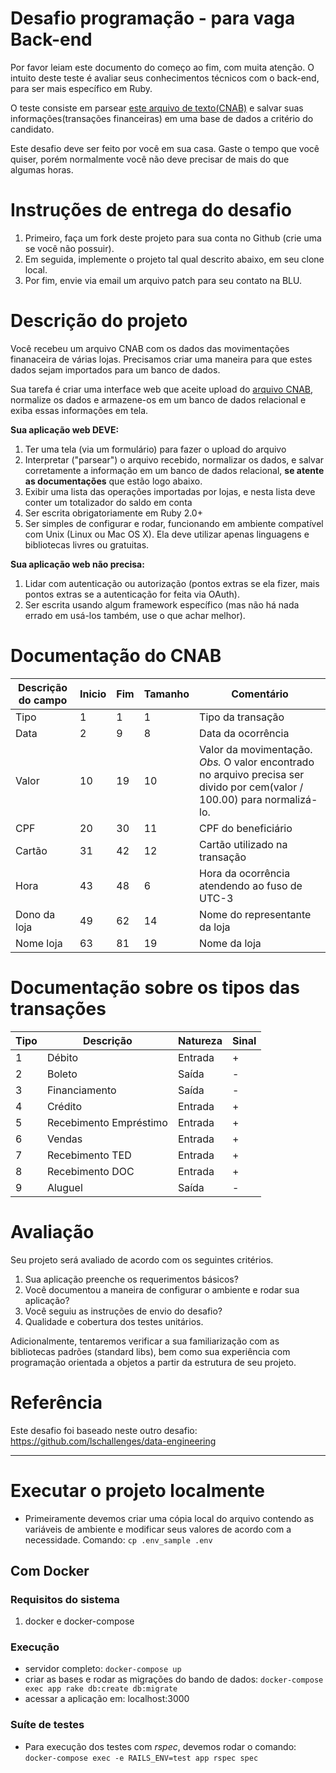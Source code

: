 # Desafio programação - para vaga Back-end

Por favor leiam este documento do começo ao fim, com muita atenção.
O intuito deste teste é avaliar seus conhecimentos técnicos com o back-end, para ser mais específico em Ruby.

O teste consiste em parsear [este arquivo de texto(CNAB)](https://github.com/Pagnet/desafio-back-end/blob/master/CNAB.txt) e salvar suas informações(transações financeiras) em uma base de dados a critério do candidato.

Este desafio deve ser feito por você em sua casa. Gaste o tempo que você quiser, porém normalmente você não deve precisar de mais do que algumas horas.

# Instruções de entrega do desafio

1. Primeiro, faça um fork deste projeto para sua conta no Github (crie uma se você não possuir).
2. Em seguida, implemente o projeto tal qual descrito abaixo, em seu clone local.
3. Por fim, envie via email um arquivo patch para seu contato na BLU.

# Descrição do projeto

Você recebeu um arquivo CNAB com os dados das movimentações finanaceira de várias lojas.
Precisamos criar uma maneira para que estes dados sejam importados para um banco de dados.

Sua tarefa é criar uma interface web que aceite upload do [arquivo CNAB](https://github.com/Pagnet/desafio-back-end/blob/master/CNAB.txt), normalize os dados e armazene-os em um banco de dados relacional e exiba essas informações em tela.

**Sua aplicação web DEVE:**

1. Ter uma tela (via um formulário) para fazer o upload do arquivo
2. Interpretar ("parsear") o arquivo recebido, normalizar os dados, e salvar corretamente a informação em um banco de dados relacional, **se atente as documentações** que estão logo abaixo.
3. Exibir uma lista das operações importadas por lojas, e nesta lista deve conter um totalizador do saldo em conta
4. Ser escrita obrigatoriamente em Ruby 2.0+
5. Ser simples de configurar e rodar, funcionando em ambiente compatível com Unix (Linux ou Mac OS X). Ela deve utilizar apenas linguagens e bibliotecas livres ou gratuitas.

**Sua aplicação web não precisa:**

1. Lidar com autenticação ou autorização (pontos extras se ela fizer, mais pontos extras se a autenticação for feita via OAuth).
2. Ser escrita usando algum framework específico (mas não há nada errado em usá-los também, use o que achar melhor).

# Documentação do CNAB

| Descrição do campo  | Inicio | Fim | Tamanho | Comentário
| ------------- | ------------- | -----| ---- | ------
| Tipo  | 1  | 1 | 1 | Tipo da transação
| Data  | 2  | 9 | 8 | Data da ocorrência
| Valor | 10 | 19 | 10 | Valor da movimentação. *Obs.* O valor encontrado no arquivo precisa ser divido por cem(valor / 100.00) para normalizá-lo.
| CPF | 20 | 30 | 11 | CPF do beneficiário
| Cartão | 31 | 42 | 12 | Cartão utilizado na transação
| Hora  | 43 | 48 | 6 | Hora da ocorrência atendendo ao fuso de UTC-3
| Dono da loja | 49 | 62 | 14 | Nome do representante da loja
| Nome loja | 63 | 81 | 19 | Nome da loja

# Documentação sobre os tipos das transações

| Tipo | Descrição | Natureza | Sinal |
| ---- | -------- | --------- | ----- |
| 1 | Débito | Entrada | + |
| 2 | Boleto | Saída | - |
| 3 | Financiamento | Saída | - |
| 4 | Crédito | Entrada | + |
| 5 | Recebimento Empréstimo | Entrada | + |
| 6 | Vendas | Entrada | + |
| 7 | Recebimento TED | Entrada | + |
| 8 | Recebimento DOC | Entrada | + |
| 9 | Aluguel | Saída | - |

# Avaliação

Seu projeto será avaliado de acordo com os seguintes critérios.

1. Sua aplicação preenche os requerimentos básicos?
2. Você documentou a maneira de configurar o ambiente e rodar sua aplicação?
3. Você seguiu as instruções de envio do desafio?
4. Qualidade e cobertura dos testes unitários.

Adicionalmente, tentaremos verificar a sua familiarização com as bibliotecas padrões (standard libs), bem como sua experiência com programação orientada a objetos a partir da estrutura de seu projeto.

# Referência

Este desafio foi baseado neste outro desafio: https://github.com/lschallenges/data-engineering

---

# Executar o projeto localmente
- Primeiramente devemos criar uma cópia local do arquivo contendo as variáveis de ambiente e modificar seus valores de acordo com a necessidade. Comando: `cp .env_sample .env`

## Com Docker
### Requisitos do sistema
1. docker e docker-compose

### Execução
- servidor completo: `docker-compose up`
- criar as bases e rodar as migrações do bando de dados: `docker-compose exec app rake db:create db:migrate`
- acessar a aplicação em: localhost:3000

### Suíte de testes
- Para execução dos testes com *rspec*, devemos rodar o comando: `docker-compose exec -e RAILS_ENV=test app rspec spec`
